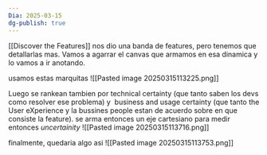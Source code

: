 ```yaml
---
Dia: 2025-03-15
dg-publish: true
---
```

[[Discover the Features]] nos dio una banda de features, pero tenemos que detallarlas mas. Vamos a agarrar el canvas que armamos en esa dinamica y lo vamos a ir anotando.

usamos estas marquitas 
![[Pasted image 20250315113225.png]]

Luego se rankean tambien por technical certainty (que tanto saben los devs como resolver ese problema) y  business and usage certainty (que tanto the User eXperience y la bussines people estan de acuerdo sobre en que consiste la feature). se arma entonces un eje cartesiano para medir entonces *uncertainity*
![[Pasted image 20250315113716.png]]


finalmente, quedaria algo asi 
![[Pasted image 20250315113753.png]] 
